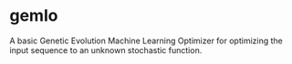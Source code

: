 # gemlo
A basic Genetic Evolution Machine Learning Optimizer for optimizing the input sequence to an unknown stochastic function.
